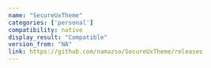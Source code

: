 ```yaml
---
name: "SecureUxTheme"
categories: ['personal']
compatibility: native
display_result: "Compatible"
version_from: "NA"
link: https://github.com/namazso/SecureUxTheme/releases
---
```

